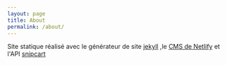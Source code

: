 ```yaml
---
layout: page
title: About
permalink: /about/
---
```


Site statique réalisé avec le générateur de site [jekyll](https://jekyllrb.com/) ,le [CMS de Netlify](https://www.netlifycms.org/docs/intro) et l'API [snipcart](https://snipcart.com/) 

